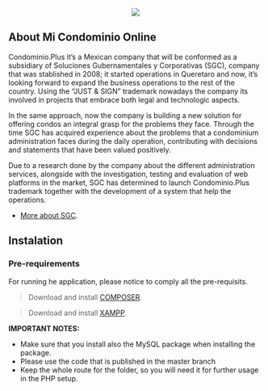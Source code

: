 <p align="center"><img src="http://capacitacion.center/applogo.png"></p>



## About Mi Condominio Online

Condominio.Plus it’s a Mexican company that will be conformed as a subsidiary of Soluciones Gubernamentales y Corporativas (SGC), company that was stablished in 2008; it started operations in Queretaro and now, it’s looking forward to expand the business operations to the rest of the country. 
Using the “JUST & SIGN” trademark nowadays the company its involved in projects that embrace both legal and technologic aspects. 

In the same approach, now the company is building a new solution for offering condos an integral grasp for the problems they face.
Through the time SGC has acquired experience about the problems that a condominium administration faces during the daily operation, contributing with decisions and statements that have been valued positively.

Due to a research done by the company about the different administration services, alongside with the investigation, testing and evaluation of web platforms in the market, SGC has determined to launch Condominio.Plus trademark together with the development of a system that help the operations.

- [More about SGC](https://justsign.mx).


## Instalation
### Pre-requirements
For running he application, please notice to comply all the pre-requisits.
> Download and install  [COMPOSER](https://getcomposer.org/).

> Download and install  [XAMPP](https://www.apachefriends.org/es/index.html).

**IMPORTANT NOTES:** 
- Make sure that you install also the MySQL package when installing the package.
- Please use the code that is published in the master branch
- Keep the whole route for the folder, so you will need it for further usage in the PHP setup.


